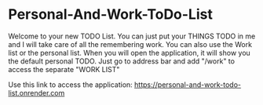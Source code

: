 # Personal-And-Work-ToDo-List

Welcome to your new TODO List. You can just put your THINGS TODO in me and I will take care of all the remembering work. You can also use the Work list or the personal list.
When you will open the application, it will show you the default personal TODO. Just go to address bar and add "/work" to access the separate "WORK LIST"

Use this link to access the application: https://personal-and-work-todo-list.onrender.com
